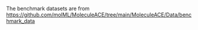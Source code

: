 The benchmark datasets are from https://github.com/molML/MoleculeACE/tree/main/MoleculeACE/Data/benchmark_data
